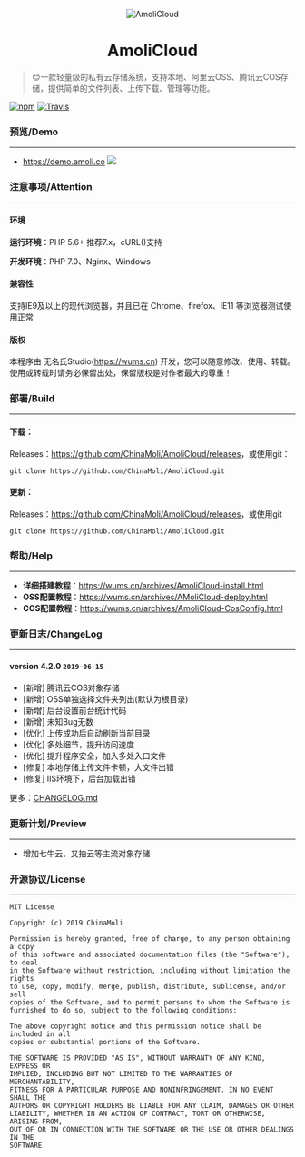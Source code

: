 <p align="center">
<img src="https://s2.ax1x.com/2019/05/30/VKshgs.png" alt="AmoliCloud">
</p>
<h1 align="center">AmoliCloud</h1>

> 😊一款轻量级的私有云存储系统，支持本地、阿里云OSS、腾讯云COS存储，提供简单的文件列表、上传下载、管理等功能。

[![npm](https://img.shields.io/npm/l/dplayer.svg?style=flat-square)](https://github.com/ChinaMoli/AmoliCloud/blob/master/LICENSE)
[![Travis](https://img.shields.io/travis/MoePlayer/DPlayer.svg?style=flat-square)](https://travis-ci.org/ChinaMoli/AmoliCloud)

### 预览/Demo
-----
*  <https://demo.amoli.co>
![](https://s2.ax1x.com/2019/06/09/VDj48f.jpg)

### 注意事项/Attention
-----
#### 环境
**运行环境**：PHP 5.6+ 推荐7.x，cURL()支持

**开发环境**：PHP 7.0、Nginx、Windows

#### 兼容性
支持IE9及以上的现代浏览器，并且已在 Chrome、firefox、IE11 等浏览器测试使用正常

#### 版权
本程序由 无名氏Studio(https://wums.cn) 开发，您可以随意修改、使用、转载。使用或转载时请务必保留出处，保留版权是对作者最大的尊重！

### 部署/Build
-----
#### 下载：
Releases：<https://github.com/ChinaMoli/AmoliCloud/releases>，或使用git：
~~~
git clone https://github.com/ChinaMoli/AmoliCloud.git
~~~

#### 更新：
Releases：<https://github.com/ChinaMoli/AmoliCloud/releases>，或使用git
~~~
git clone https://github.com/ChinaMoli/AmoliCloud.git
~~~

### 帮助/Help
-----
* **详细搭建教程**：<https://wums.cn/archives/AmoliCloud-install.html>
* **OSS配置教程**：<https://wums.cn/archives/AMoliCloud-deploy.html>
* **COS配置教程**：<https://wums.cn/archives/AmoliCloud-CosConfig.html>

### 更新日志/ChangeLog
-----
#### version 4.2.0 `2019-06-15`
* [新增] 腾讯云COS对象存储
* [新增] OSS单独选择文件夹列出(默认为根目录)
* [新增] 后台设置前台统计代码
* [新增] 未知Bug无数
* [优化] 上传成功后自动刷新当前目录
* [优化] 多处细节，提升访问速度
* [优化] 提升程序安全，加入多处入口文件
* [修复] 本地存储上传文件卡顿，大文件出错
* [修复] IIS环境下，后台加载出错

更多：[CHANGELOG.md](https://github.com/ChinaMoli/AmoliCloud/blob/master/CHANGELOG.md)

### 更新计划/Preview
-----
* 增加七牛云、又拍云等主流对象存储

### 开源协议/License
-----
```
MIT License

Copyright (c) 2019 ChinaMoli

Permission is hereby granted, free of charge, to any person obtaining a copy
of this software and associated documentation files (the "Software"), to deal
in the Software without restriction, including without limitation the rights
to use, copy, modify, merge, publish, distribute, sublicense, and/or sell
copies of the Software, and to permit persons to whom the Software is
furnished to do so, subject to the following conditions:

The above copyright notice and this permission notice shall be included in all
copies or substantial portions of the Software.

THE SOFTWARE IS PROVIDED "AS IS", WITHOUT WARRANTY OF ANY KIND, EXPRESS OR
IMPLIED, INCLUDING BUT NOT LIMITED TO THE WARRANTIES OF MERCHANTABILITY,
FITNESS FOR A PARTICULAR PURPOSE AND NONINFRINGEMENT. IN NO EVENT SHALL THE
AUTHORS OR COPYRIGHT HOLDERS BE LIABLE FOR ANY CLAIM, DAMAGES OR OTHER
LIABILITY, WHETHER IN AN ACTION OF CONTRACT, TORT OR OTHERWISE, ARISING FROM,
OUT OF OR IN CONNECTION WITH THE SOFTWARE OR THE USE OR OTHER DEALINGS IN THE
SOFTWARE.
```
